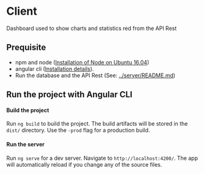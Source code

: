# Client
Dashboard used to show charts and statistics red from the API Rest

## Prequisite
 * npm and node ([Installation of Node on Ubuntu 16.04](https://www.digitalocean.com/community/tutorials/how-to-install-node-js-on-ubuntu-16-04))
 * angular cli ([Installation details](https://github.com/angular/angular-cli)).
 * Run the database and the API Rest (See: [../server/README.md](https://github.com/karibou-ch/karibou-quad/blob/master/server/README.md))
 
## Run the project with Angular CLI

#### Build the project
Run `ng build` to build the project. The build artifacts will be stored in the `dist/` directory. Use the `-prod` flag for a production build.

#### Run the server
Run `ng serve` for a dev server. Navigate to `http://localhost:4200/`. The app will automatically reload if you change any of the source files.


